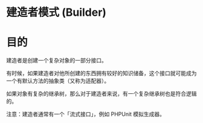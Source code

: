 # 建造者模式 (Builder)

# 目的

建造者是创建一个复杂对象的一部分接口。

有时候，如果建造者对他所创建的东西拥有较好的知识储备，这个接口就可能成为一个有默认方法的抽象类（又称为适配器）。

如果对象有复杂的继承树，那么对于建造者来说，有一个复杂继承树也是符合逻辑的。

注意：建造者通常有一个「流式接口」，例如 PHPUnit 模拟生成器。
